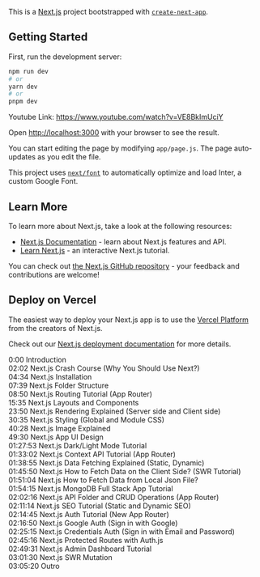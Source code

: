 This is a [Next.js](https://nextjs.org/) project bootstrapped with [`create-next-app`](https://github.com/vercel/next.js/tree/canary/packages/create-next-app).

## Getting Started

First, run the development server:

```bash
npm run dev
# or
yarn dev
# or
pnpm dev
```

Youtube Link: https://www.youtube.com/watch?v=VE8BkImUciY

Open [http://localhost:3000](http://localhost:3000) with your browser to see the result.

You can start editing the page by modifying `app/page.js`. The page auto-updates as you edit the file.

This project uses [`next/font`](https://nextjs.org/docs/basic-features/font-optimization) to automatically optimize and load Inter, a custom Google Font.

## Learn More

To learn more about Next.js, take a look at the following resources:

- [Next.js Documentation](https://nextjs.org/docs) - learn about Next.js features and API.
- [Learn Next.js](https://nextjs.org/learn) - an interactive Next.js tutorial.

You can check out [the Next.js GitHub repository](https://github.com/vercel/next.js/) - your feedback and contributions are welcome!

## Deploy on Vercel

The easiest way to deploy your Next.js app is to use the [Vercel Platform](https://vercel.com/new?utm_medium=default-template&filter=next.js&utm_source=create-next-app&utm_campaign=create-next-app-readme) from the creators of Next.js.

Check out our [Next.js deployment documentation](https://nextjs.org/docs/deployment) for more details.  


0:00 Introduction  
02:02 Next.js Crash Course (Why You Should Use Next?)  
04:34 Next.js Installation  
07:39 Next.js Folder Structure  
08:50 Next.js Routing Tutorial (App Router)  
15:35 Next.js Layouts and Components  
23:50 Next.js Rendering Explained (Server side and Client side)  
30:35 Next.js Styling (Global and Module CSS)  
40:28 Next.js Image Explained  
49:30 Next.js App UI Design  
01:27:53 Next.js Dark/Light Mode Tutorial  
01:33:02 Next.js Context API Tutorial (App Router)  
01:38:55 Next.js Data Fetching Explained (Static, Dynamic)    
01:45:50 Next.js How to Fetch Data on the Client Side? (SWR Tutorial)  
01:51:04 Next.js How to Fetch Data from Local Json File?  
01:54:15 Next.js MongoDB Full Stack App Tutorial  
02:02:16 Next.js API Folder and CRUD Operations (App Router)  
02:11:14 Next.js SEO Tutorial (Static and Dynamic SEO)  
02:14:45 Next.js Auth Tutorial (New App Router)   
02:16:50 Next.js Google Auth (Sign in with Google)  
02:25:15 Next.js Credentials Auth (Sign in with Email and Password)  
02:45:16 Next.js Protected Routes with Auth.js  
02:49:31 Next.js Admin Dashboard Tutorial  
03:01:30 Next.js SWR Mutation  
03:05:20 Outro  
